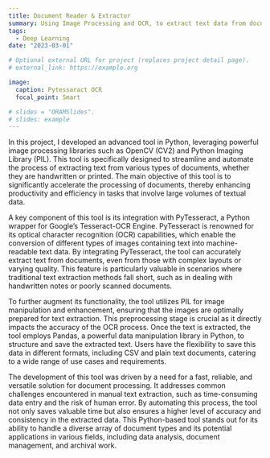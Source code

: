 ```yaml
---
title: Document Reader & Extractor
summary: Using Image Processing and OCR, to extract text data from documents and store it into text or csv files.
tags:
  - Deep Learning
date: "2023-03-01"

# Optional external URL for project (replaces project detail page).
# external_link: https://example.org

image:
  caption: Pytessaract OCR
  focal_point: Smart

# slides = "ORAMSlides".
# slides: example
---
```


In this project, I developed an advanced tool in Python, leveraging powerful image processing libraries such as OpenCV (CV2) and Python Imaging Library (PIL). This tool is specifically designed to streamline and automate the process of extracting text from various types of documents, whether they are handwritten or printed. The main objective of this tool is to significantly accelerate the processing of documents, thereby enhancing productivity and efficiency in tasks that involve large volumes of textual data.

A key component of this tool is its integration with PyTesseract, a Python wrapper for Google’s Tesseract-OCR Engine. PyTesseract is renowned for its optical character recognition (OCR) capabilities, which enable the conversion of different types of images containing text into machine-readable text data. By integrating PyTesseract, the tool can accurately extract text from documents, even from those with complex layouts or varying quality. This feature is particularly valuable in scenarios where traditional text extraction methods fall short, such as in dealing with handwritten notes or poorly scanned documents.

To further augment its functionality, the tool utilizes PIL for image manipulation and enhancement, ensuring that the images are optimally prepared for text extraction. This preprocessing stage is crucial as it directly impacts the accuracy of the OCR process. Once the text is extracted, the tool employs Pandas, a powerful data manipulation library in Python, to structure and save the extracted text. Users have the flexibility to save this data in different formats, including CSV and plain text documents, catering to a wide range of use cases and requirements.

The development of this tool was driven by a need for a fast, reliable, and versatile solution for document processing. It addresses common challenges encountered in manual text extraction, such as time-consuming data entry and the risk of human error. By automating this process, the tool not only saves valuable time but also ensures a higher level of accuracy and consistency in the extracted data. This Python-based tool stands out for its ability to handle a diverse array of document types and its potential applications in various fields, including data analysis, document management, and archival work.